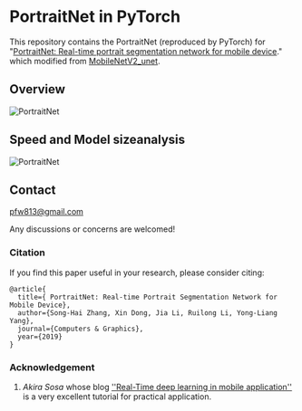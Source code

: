 # PortraitNet in PyTorch

This repository contains the PortraitNet (reproduced by PyTorch) for "[PortraitNet: Real-time portrait segmentation network for mobile device](http://www.yongliangyang.net/docs/mobilePotrait_c&g19.pdf)."
which modified from [MobileNetV2_unet](https://github.com/akirasosa/mobile-semantic-segmentation/blob/master/nets/MobileNetV2_unet.py).

## Overview
![PortraitNet](https://github.com/wpf535236337/pytorch_PortraitNet/blob/master/pic/PortraitNet.png)

## Speed and Model sizeanalysis

![PortraitNet](https://github.com/wpf535236337/pytorch_PortraitNet/blob/master/pic/speed.png)

## Contact

pfw813@gmail.com

Any discussions or concerns are welcomed!


### Citation
If you find this paper useful in your research, please consider citing:

```
@article{
  title={ PortraitNet: Real-time Portrait Segmentation Network for Mobile Device},
  author={Song-Hai Zhang, Xin Dong, Jia Li, Ruilong Li, Yong-Liang Yang},
  journal={Computers & Graphics},
  year={2019}
}
```
### Acknowledgement

1.  *Akira Sosa*  whose blog  [''Real-Time deep learning in mobile application''](https://medium.com/vitalify-asia/real-time-deep-learning-in-mobile-application-25cf601a8976)  is a very excellent tutorial for practical application.
